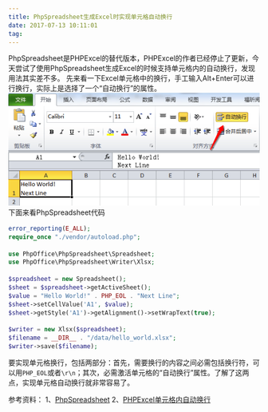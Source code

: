 ```yaml
---
title: PhpSpreadsheet生成Excel时实现单元格自动换行
date: 2017-07-13 10:11:01
tag: 
---
```


PhpSpreadsheet是PHPExcel的替代版本，PHPExcel的作者已经停止了更新，今天尝试了使用PhpSpreadsheet生成Excel的时候支持单元格内的自动换行，发现用法其实差不多。
先来看一下Excel单元格中的换行，手工输入Alt+Enter可以进行换行，实际上是选择了一个“自动换行”的属性。
![](./20170713-phpspreadsheet-make-enter/39469-20170713100958275-1627855116.png)
下面来看PhpSpreadsheet代码

```php
error_reporting(E_ALL);
require_once "./vendor/autoload.php";

use PhpOffice\PhpSpreadsheet\Spreadsheet;
use PhpOffice\PhpSpreadsheet\Writer\Xlsx;

$spreadsheet = new Spreadsheet();
$sheet = $spreadsheet->getActiveSheet();
$value = "Hello World!" . PHP_EOL . "Next Line";
$sheet->setCellValue('A1', $value);
$sheet->getStyle('A1')->getAlignment()->setWrapText(true);

$writer = new Xlsx($spreadsheet);
$filename = __DIR__ . "/data/hello_world.xlsx";
$writer->save($filename);
```
要实现单元格换行，包括两部分：首先，需要换行的内容之间必需包括换行符，可以用```PHP_EOL```或者```\r\n```；其次，必需激活单元格的“自动换行”属性。了解了这两点，实现单元格自动换行就非常容易了。

参考资料：
1、[PhpSpreadsheet](http://phpspreadsheet.readthedocs.io/en/develop/)
2、[PHPExcel单元格内自动换行](http://www.cnblogs.com/shanmao/archive/2013/08/23/phpexcel.html)












